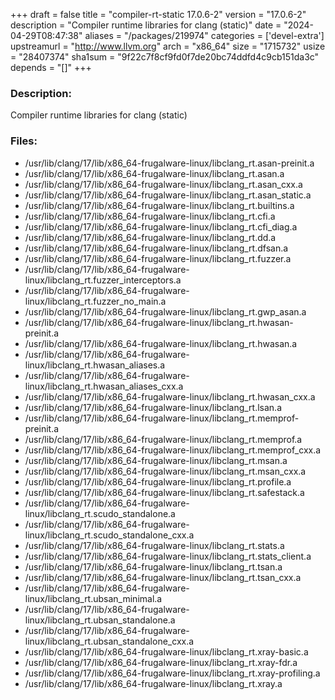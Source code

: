 +++
draft = false
title = "compiler-rt-static 17.0.6-2"
version = "17.0.6-2"
description = "Compiler runtime libraries for clang (static)"
date = "2024-04-29T08:47:38"
aliases = "/packages/219974"
categories = ['devel-extra']
upstreamurl = "http://www.llvm.org"
arch = "x86_64"
size = "1715732"
usize = "28407374"
sha1sum = "9f22c7f8cf9fd0f7de20bc74ddfd4c9cb151da3c"
depends = "[]"
+++
### Description: 
Compiler runtime libraries for clang (static)

### Files: 
* /usr/lib/clang/17/lib/x86_64-frugalware-linux/libclang_rt.asan-preinit.a
* /usr/lib/clang/17/lib/x86_64-frugalware-linux/libclang_rt.asan.a
* /usr/lib/clang/17/lib/x86_64-frugalware-linux/libclang_rt.asan_cxx.a
* /usr/lib/clang/17/lib/x86_64-frugalware-linux/libclang_rt.asan_static.a
* /usr/lib/clang/17/lib/x86_64-frugalware-linux/libclang_rt.builtins.a
* /usr/lib/clang/17/lib/x86_64-frugalware-linux/libclang_rt.cfi.a
* /usr/lib/clang/17/lib/x86_64-frugalware-linux/libclang_rt.cfi_diag.a
* /usr/lib/clang/17/lib/x86_64-frugalware-linux/libclang_rt.dd.a
* /usr/lib/clang/17/lib/x86_64-frugalware-linux/libclang_rt.dfsan.a
* /usr/lib/clang/17/lib/x86_64-frugalware-linux/libclang_rt.fuzzer.a
* /usr/lib/clang/17/lib/x86_64-frugalware-linux/libclang_rt.fuzzer_interceptors.a
* /usr/lib/clang/17/lib/x86_64-frugalware-linux/libclang_rt.fuzzer_no_main.a
* /usr/lib/clang/17/lib/x86_64-frugalware-linux/libclang_rt.gwp_asan.a
* /usr/lib/clang/17/lib/x86_64-frugalware-linux/libclang_rt.hwasan-preinit.a
* /usr/lib/clang/17/lib/x86_64-frugalware-linux/libclang_rt.hwasan.a
* /usr/lib/clang/17/lib/x86_64-frugalware-linux/libclang_rt.hwasan_aliases.a
* /usr/lib/clang/17/lib/x86_64-frugalware-linux/libclang_rt.hwasan_aliases_cxx.a
* /usr/lib/clang/17/lib/x86_64-frugalware-linux/libclang_rt.hwasan_cxx.a
* /usr/lib/clang/17/lib/x86_64-frugalware-linux/libclang_rt.lsan.a
* /usr/lib/clang/17/lib/x86_64-frugalware-linux/libclang_rt.memprof-preinit.a
* /usr/lib/clang/17/lib/x86_64-frugalware-linux/libclang_rt.memprof.a
* /usr/lib/clang/17/lib/x86_64-frugalware-linux/libclang_rt.memprof_cxx.a
* /usr/lib/clang/17/lib/x86_64-frugalware-linux/libclang_rt.msan.a
* /usr/lib/clang/17/lib/x86_64-frugalware-linux/libclang_rt.msan_cxx.a
* /usr/lib/clang/17/lib/x86_64-frugalware-linux/libclang_rt.profile.a
* /usr/lib/clang/17/lib/x86_64-frugalware-linux/libclang_rt.safestack.a
* /usr/lib/clang/17/lib/x86_64-frugalware-linux/libclang_rt.scudo_standalone.a
* /usr/lib/clang/17/lib/x86_64-frugalware-linux/libclang_rt.scudo_standalone_cxx.a
* /usr/lib/clang/17/lib/x86_64-frugalware-linux/libclang_rt.stats.a
* /usr/lib/clang/17/lib/x86_64-frugalware-linux/libclang_rt.stats_client.a
* /usr/lib/clang/17/lib/x86_64-frugalware-linux/libclang_rt.tsan.a
* /usr/lib/clang/17/lib/x86_64-frugalware-linux/libclang_rt.tsan_cxx.a
* /usr/lib/clang/17/lib/x86_64-frugalware-linux/libclang_rt.ubsan_minimal.a
* /usr/lib/clang/17/lib/x86_64-frugalware-linux/libclang_rt.ubsan_standalone.a
* /usr/lib/clang/17/lib/x86_64-frugalware-linux/libclang_rt.ubsan_standalone_cxx.a
* /usr/lib/clang/17/lib/x86_64-frugalware-linux/libclang_rt.xray-basic.a
* /usr/lib/clang/17/lib/x86_64-frugalware-linux/libclang_rt.xray-fdr.a
* /usr/lib/clang/17/lib/x86_64-frugalware-linux/libclang_rt.xray-profiling.a
* /usr/lib/clang/17/lib/x86_64-frugalware-linux/libclang_rt.xray.a
